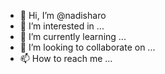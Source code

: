 - 👋 Hi, I’m @nadisharo
- 👀 I’m interested in ...
- 🌱 I’m currently learning ...
- 💞️ I’m looking to collaborate on ...
- 📫 How to reach me ...

<!---
nadisharo/nadisharo is a ✨ special ✨ repository because its `README.md` (this file) appears on your GitHub profile.
You can click the Preview link to take a look at your changes.
--->
